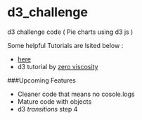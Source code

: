 # d3_challenge
d3 challenge code ( Pie charts using d3 js  )

Some  helpful  Tutorials are lsited below :  
* [here](http://learnjsdata.com/)
* d3 tutorial by [zero viscosity](http://zeroviscosity.com/category/d3-js-step-by-step)

###Upcoming Features 
* Cleaner code that means no cosole.logs
* Mature code with objects 
* d3 *transitions* step 4
